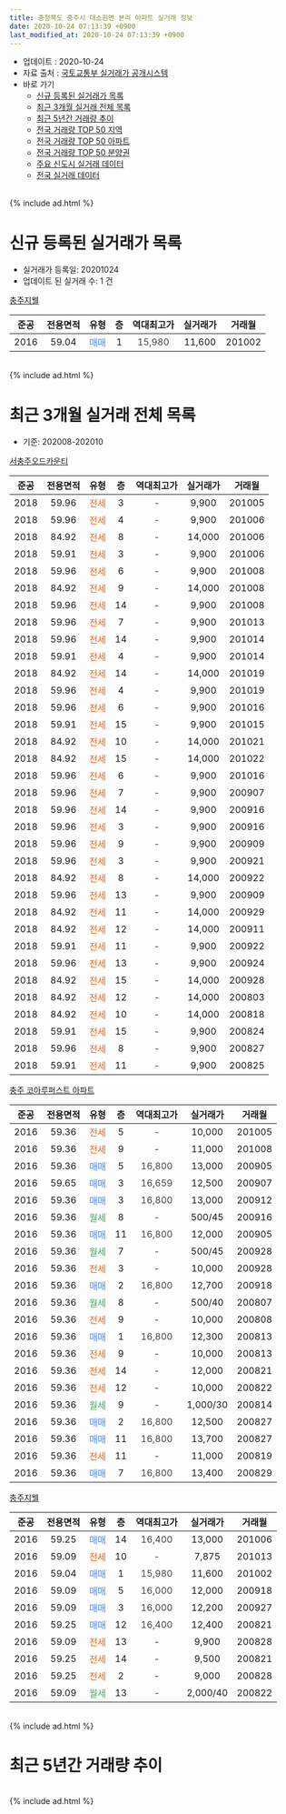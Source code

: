 ```yaml
---
title: 충청북도 충주시 대소원면 본리 아파트 실거래 정보
date: 2020-10-24 07:13:39 +0900
last_modified_at: 2020-10-24 07:13:39 +0900
---
```


* 업데이트 : 2020-10-24
* 자료 출처 : [국토교통부 실거래가 공개시스템](http://rt.molit.go.kr)
* 바로 가기
    * [신규 등록된 실거래가 목록](#신규-등록된-실거래가-목록)
    * [최근 3개월 실거래 전체 목록](#최근-3개월-실거래-전체-목록)
    * [최근 5년간 거래량 추이](#최근-5년간-거래량-추이)
    * [전국 거래량 TOP 50 지역](https://inasie.github.io/apt-trade-info/최근-3개월-전국에서-가장-거래가-많이-발생한-지역)
    * [전국 거래량 TOP 50 아파트](https://inasie.github.io/apt-trade-info/최근-3개월-전국에서-가장-거래가-많이-발생한-아파트)
    * [전국 거래량 TOP 50 분양권](https://inasie.github.io/apt-trade-info/최근-3개월-전국에서-가장-거래가-많이-발생한-분양권)
    * [주요 신도시 실거래 데이터](https://inasie.github.io/apt-trade-info/주요-신도시)
    * [전국 실거래 데이터](https://inasie.github.io/apt-trade-info/전국)
<br>
{% include ad.html %}
<br>

# 신규 등록된 실거래가 목록
* 실거래가 등록일: 20201024
* 업데이트 된 실거래 수: 1 건


[충주지웰](https://search.naver.com/search.naver?query=%EC%B6%A9%EC%B2%AD%EB%B6%81%EB%8F%84+%EC%B6%A9%EC%A3%BC%EC%8B%9C+%EB%8C%80%EC%86%8C%EC%9B%90%EB%A9%B4+%EB%B3%B8%EB%A6%AC+%EC%B6%A9%EC%A3%BC%EC%A7%80%EC%9B%B0)

|준공|전용면적|유형|층|역대최고가|실거래가|거래월|
|:---:|:---:|:---:|:---:|:---:|:---:|:---:|
|2016|59.04|<span style="color:#4285f3">매매</span>|1|<span style="color:#444444">15,980</span>|11,600|201002|


<br>
{% include ad.html %}
<br>

# 최근 3개월 실거래 전체 목록
* 기준: 202008-202010


[서충주오드카운티](https://search.naver.com/search.naver?query=%EC%B6%A9%EC%B2%AD%EB%B6%81%EB%8F%84+%EC%B6%A9%EC%A3%BC%EC%8B%9C+%EB%8C%80%EC%86%8C%EC%9B%90%EB%A9%B4+%EB%B3%B8%EB%A6%AC+%EC%84%9C%EC%B6%A9%EC%A3%BC%EC%98%A4%EB%93%9C%EC%B9%B4%EC%9A%B4%ED%8B%B0)

|준공|전용면적|유형|층|역대최고가|실거래가|거래월|
|:---:|:---:|:---:|:---:|:---:|:---:|:---:|
|2018|59.96|<span style="color:#ff5a00">전세</span>|3|<span style="color:#444444">-</span>|9,900|201005|
|2018|59.96|<span style="color:#ff5a00">전세</span>|4|<span style="color:#444444">-</span>|9,900|201006|
|2018|84.92|<span style="color:#ff5a00">전세</span>|8|<span style="color:#444444">-</span>|14,000|201006|
|2018|59.91|<span style="color:#ff5a00">전세</span>|3|<span style="color:#444444">-</span>|9,900|201006|
|2018|59.96|<span style="color:#ff5a00">전세</span>|6|<span style="color:#444444">-</span>|9,900|201008|
|2018|84.92|<span style="color:#ff5a00">전세</span>|9|<span style="color:#444444">-</span>|14,000|201008|
|2018|59.96|<span style="color:#ff5a00">전세</span>|14|<span style="color:#444444">-</span>|9,900|201008|
|2018|59.96|<span style="color:#ff5a00">전세</span>|7|<span style="color:#444444">-</span>|9,900|201013|
|2018|59.96|<span style="color:#ff5a00">전세</span>|14|<span style="color:#444444">-</span>|9,900|201014|
|2018|59.91|<span style="color:#ff5a00">전세</span>|4|<span style="color:#444444">-</span>|9,900|201014|
|2018|84.92|<span style="color:#ff5a00">전세</span>|14|<span style="color:#444444">-</span>|14,000|201019|
|2018|59.96|<span style="color:#ff5a00">전세</span>|4|<span style="color:#444444">-</span>|9,900|201019|
|2018|59.96|<span style="color:#ff5a00">전세</span>|6|<span style="color:#444444">-</span>|9,900|201016|
|2018|59.91|<span style="color:#ff5a00">전세</span>|15|<span style="color:#444444">-</span>|9,900|201015|
|2018|84.92|<span style="color:#ff5a00">전세</span>|10|<span style="color:#444444">-</span>|14,000|201021|
|2018|84.92|<span style="color:#ff5a00">전세</span>|15|<span style="color:#444444">-</span>|14,000|201022|
|2018|59.96|<span style="color:#ff5a00">전세</span>|6|<span style="color:#444444">-</span>|9,900|201016|
|2018|59.96|<span style="color:#ff5a00">전세</span>|7|<span style="color:#444444">-</span>|9,900|200907|
|2018|59.96|<span style="color:#ff5a00">전세</span>|14|<span style="color:#444444">-</span>|9,900|200916|
|2018|59.96|<span style="color:#ff5a00">전세</span>|3|<span style="color:#444444">-</span>|9,900|200916|
|2018|59.96|<span style="color:#ff5a00">전세</span>|9|<span style="color:#444444">-</span>|9,900|200909|
|2018|59.96|<span style="color:#ff5a00">전세</span>|3|<span style="color:#444444">-</span>|9,900|200921|
|2018|84.92|<span style="color:#ff5a00">전세</span>|8|<span style="color:#444444">-</span>|14,000|200922|
|2018|59.96|<span style="color:#ff5a00">전세</span>|13|<span style="color:#444444">-</span>|9,900|200909|
|2018|84.92|<span style="color:#ff5a00">전세</span>|11|<span style="color:#444444">-</span>|14,000|200929|
|2018|84.92|<span style="color:#ff5a00">전세</span>|12|<span style="color:#444444">-</span>|14,000|200911|
|2018|59.91|<span style="color:#ff5a00">전세</span>|11|<span style="color:#444444">-</span>|9,900|200922|
|2018|59.96|<span style="color:#ff5a00">전세</span>|13|<span style="color:#444444">-</span>|9,900|200924|
|2018|84.92|<span style="color:#ff5a00">전세</span>|15|<span style="color:#444444">-</span>|14,000|200928|
|2018|84.92|<span style="color:#ff5a00">전세</span>|12|<span style="color:#444444">-</span>|14,000|200803|
|2018|84.92|<span style="color:#ff5a00">전세</span>|10|<span style="color:#444444">-</span>|14,000|200818|
|2018|59.91|<span style="color:#ff5a00">전세</span>|15|<span style="color:#444444">-</span>|9,900|200824|
|2018|59.96|<span style="color:#ff5a00">전세</span>|8|<span style="color:#444444">-</span>|9,900|200827|
|2018|59.91|<span style="color:#ff5a00">전세</span>|11|<span style="color:#444444">-</span>|9,900|200825|

[충주 코아루퍼스트 아파트](https://search.naver.com/search.naver?query=%EC%B6%A9%EC%B2%AD%EB%B6%81%EB%8F%84+%EC%B6%A9%EC%A3%BC%EC%8B%9C+%EB%8C%80%EC%86%8C%EC%9B%90%EB%A9%B4+%EB%B3%B8%EB%A6%AC+%EC%B6%A9%EC%A3%BC+%EC%BD%94%EC%95%84%EB%A3%A8%ED%8D%BC%EC%8A%A4%ED%8A%B8+%EC%95%84%ED%8C%8C%ED%8A%B8)

|준공|전용면적|유형|층|역대최고가|실거래가|거래월|
|:---:|:---:|:---:|:---:|:---:|:---:|:---:|
|2016|59.36|<span style="color:#ff5a00">전세</span>|5|<span style="color:#444444">-</span>|10,000|201005|
|2016|59.36|<span style="color:#ff5a00">전세</span>|9|<span style="color:#444444">-</span>|11,000|201008|
|2016|59.36|<span style="color:#4285f3">매매</span>|5|<span style="color:#444444">16,800</span>|13,000|200905|
|2016|59.65|<span style="color:#4285f3">매매</span>|3|<span style="color:#444444">16,659</span>|12,500|200907|
|2016|59.36|<span style="color:#4285f3">매매</span>|3|<span style="color:#444444">16,800</span>|13,000|200912|
|2016|59.36|<span style="color:#34a853">월세</span>|8|<span style="color:#444444">-</span>|500/45|200916|
|2016|59.36|<span style="color:#4285f3">매매</span>|11|<span style="color:#444444">16,800</span>|12,000|200905|
|2016|59.36|<span style="color:#34a853">월세</span>|7|<span style="color:#444444">-</span>|500/45|200928|
|2016|59.36|<span style="color:#ff5a00">전세</span>|3|<span style="color:#444444">-</span>|10,000|200928|
|2016|59.36|<span style="color:#4285f3">매매</span>|2|<span style="color:#444444">16,800</span>|12,700|200918|
|2016|59.36|<span style="color:#34a853">월세</span>|8|<span style="color:#444444">-</span>|500/40|200807|
|2016|59.36|<span style="color:#ff5a00">전세</span>|9|<span style="color:#444444">-</span>|10,000|200808|
|2016|59.36|<span style="color:#4285f3">매매</span>|1|<span style="color:#444444">16,800</span>|12,300|200813|
|2016|59.36|<span style="color:#ff5a00">전세</span>|9|<span style="color:#444444">-</span>|10,000|200813|
|2016|59.36|<span style="color:#ff5a00">전세</span>|14|<span style="color:#444444">-</span>|12,000|200821|
|2016|59.36|<span style="color:#ff5a00">전세</span>|12|<span style="color:#444444">-</span>|10,000|200822|
|2016|59.36|<span style="color:#34a853">월세</span>|9|<span style="color:#444444">-</span>|1,000/30|200814|
|2016|59.36|<span style="color:#4285f3">매매</span>|2|<span style="color:#444444">16,800</span>|12,500|200827|
|2016|59.36|<span style="color:#4285f3">매매</span>|11|<span style="color:#444444">16,800</span>|13,700|200827|
|2016|59.36|<span style="color:#ff5a00">전세</span>|11|<span style="color:#444444">-</span>|11,000|200819|
|2016|59.36|<span style="color:#4285f3">매매</span>|7|<span style="color:#444444">16,800</span>|13,400|200829|


<script async src="//pagead2.googlesyndication.com/pagead/js/adsbygoogle.js"></script>
<!-- 기본 -->
<ins class="adsbygoogle"
     style="display:block"
     data-ad-client="ca-pub-2446590836940007"
     data-ad-slot="1659523306"
     data-ad-format="auto"
     data-full-width-responsive="true"></ins>
<script>
(adsbygoogle = window.adsbygoogle || []).push({});
</script>


[충주지웰](https://search.naver.com/search.naver?query=%EC%B6%A9%EC%B2%AD%EB%B6%81%EB%8F%84+%EC%B6%A9%EC%A3%BC%EC%8B%9C+%EB%8C%80%EC%86%8C%EC%9B%90%EB%A9%B4+%EB%B3%B8%EB%A6%AC+%EC%B6%A9%EC%A3%BC%EC%A7%80%EC%9B%B0)

|준공|전용면적|유형|층|역대최고가|실거래가|거래월|
|:---:|:---:|:---:|:---:|:---:|:---:|:---:|
|2016|59.25|<span style="color:#4285f3">매매</span>|14|<span style="color:#444444">16,400</span>|13,000|201006|
|2016|59.09|<span style="color:#ff5a00">전세</span>|10|<span style="color:#444444">-</span>|7,875|201013|
|2016|59.04|<span style="color:#4285f3">매매</span>|1|<span style="color:#444444">15,980</span>|11,600|201002|
|2016|59.09|<span style="color:#4285f3">매매</span>|5|<span style="color:#444444">16,000</span>|12,000|200918|
|2016|59.09|<span style="color:#4285f3">매매</span>|3|<span style="color:#444444">16,000</span>|12,200|200927|
|2016|59.25|<span style="color:#4285f3">매매</span>|12|<span style="color:#444444">16,400</span>|12,400|200821|
|2016|59.09|<span style="color:#ff5a00">전세</span>|13|<span style="color:#444444">-</span>|9,900|200828|
|2016|59.25|<span style="color:#ff5a00">전세</span>|14|<span style="color:#444444">-</span>|9,500|200821|
|2016|59.25|<span style="color:#ff5a00">전세</span>|2|<span style="color:#444444">-</span>|9,000|200828|
|2016|59.09|<span style="color:#34a853">월세</span>|13|<span style="color:#444444">-</span>|2,000/40|200822|


<br>
{% include ad.html %}
<br>

# 최근 5년간 거래량 추이


<div style="width:100%;">
    <canvas id="deal_progress" height="200"></canvas>
</div>

<script>
new Chart(document.getElementById("deal_progress"), {
    type: 'line',
    data: {
        labels: ['201510','201511','201512','201601','201602','201603','201604','201605','201606','201607','201608','201609','201610','201611','201612','201701','201702','201703','201704','201705','201706','201707','201708','201709','201710','201711','201712','201801','201802','201803','201804','201805','201806','201807','201808','201809','201810','201811','201812','201901','201902','201903','201904','201905','201906','201907','201908','201909','201910','201911','201912','202001','202002','202003','202004','202005','202006','202007','202008','202009','202010'],
        datasets: [{
            label: '매매',
            pointRadius: 1,
            data: [0, 0, 0, 0, 0, 0, 1, 6, 1, 3, 8, 7, 5, 2, 1, 1, 1, 2, 6, 9, 7, 19, 3, 1, 1, 5, 0, 2, 0, 1, 0, 0, 4, 2, 2, 5, 2, 2, 5, 1, 1, 1, 3, 1, 4, 0, 2, 2, 3, 1, 2, 4, 2, 3, 2, 15, 9, 5, 5, 7, 2],
            borderColor: "rgba(255, 201, 14, 1)",
            backgroundColor: "rgba(255, 201, 14, 0.5)",
            fill: false,
            lineTension: 0
        },{
            label: '전월세',
            pointRadius: 1,
            data: [0, 0, 0, 9, 11, 27, 26, 28, 30, 10, 10, 3, 4, 3, 17, 21, 36, 27, 24, 27, 19, 25, 20, 11, 7, 3, 3, 14, 7, 20, 14, 16, 23, 22, 23, 24, 27, 19, 13, 16, 26, 36, 19, 20, 31, 25, 18, 27, 15, 8, 12, 12, 28, 20, 21, 21, 21, 16, 16, 15, 20],
            borderColor: "rgba(0, 141, 185, 1)",
            backgroundColor: "rgba(0, 141, 185, 0.5)",
            fill: false,
            lineTension: 0
        }
        ]
    },
    options: {
        responsive: true,
        title: {
            display: false
        },
        tooltips: {
            mode: 'index',
            intersect: false
        },
        hover: {
            mode: 'nearest',
            intersect: true
        },
        scales: {
            xAxes: [{
                display: true,
                scaleLabel: {
                    display: true,
                    labelString: '년/월'
                }
            }],
            yAxes: [{
                display: true,
                ticks: {
                    suggestedMin: 0,
                },
                scaleLabel: {
                    display: true,
                    labelString: '실거래 수'
                }
            }]
        }
    }
});

</script>


<br>
{% include ad.html %}
<br>

